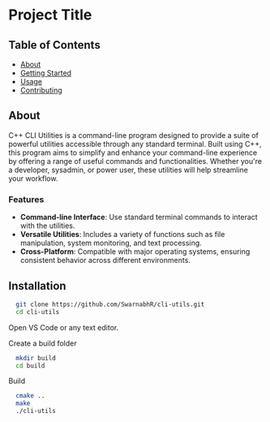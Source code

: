 # Project Title

## Table of Contents

- [About](#about)
- [Getting Started](#getting_started)
- [Usage](#usage)
- [Contributing](../CONTRIBUTING.md)

## About <a name = "about"></a>

C++ CLI Utilities is a command-line program designed to provide a suite of powerful utilities accessible through any standard terminal. Built using C++, this program aims to simplify and enhance your command-line experience by offering a range of useful commands and functionalities. Whether you're a developer, sysadmin, or power user, these utilities will help streamline your workflow.

### Features

- **Command-line Interface**: Use standard terminal commands to interact with the utilities.
- **Versatile Utilities**: Includes a variety of functions such as file manipulation, system monitoring, and text processing.
- **Cross-Platform**: Compatible with major operating systems, ensuring consistent behavior across different environments.
<!--

## Getting Started <a name = "getting_started"></a>

These instructions will get you a copy of the project up and running on your local machine for development and testing purposes. See [deployment](#deployment) for notes on how to deploy the project on a live system.

### Prerequisites

What things you need to install the software and how to install them.

```
Give examples
```

### Installing

A step by step series of examples that tell you how to get a development env running.

Say what the step will be

```
Give the example
```

And repeat

```
until finished
```

End with an example of getting some data out of the system or using it for a little demo.

## Usage <a name = "usage"></a>

Add notes about how to use the system.
--->

## Installation

```bash
  git clone https://github.com/SwarnabhR/cli-utils.git
  cd cli-utils
```

Open VS Code or any text editor.

Create a build folder

```bash
  mkdir build
  cd build
```

Build

```bash
  cmake ..
  make
  ./cli-utils
```
